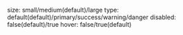 size: small/medium(default)/large
type: default(default)/primary/success/warning/danger
disabled: false(default)/true
hover: false/true(default)